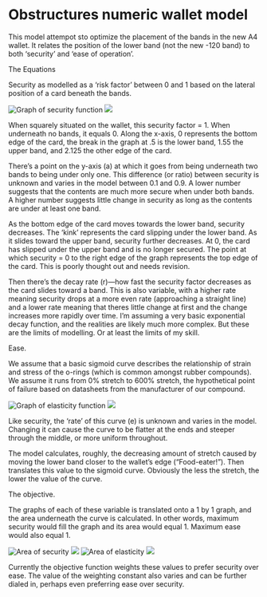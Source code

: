 # Obstructures numeric wallet model

This model attempot sto optimize the placement of the bands in the new A4
wallet. It relates the position of the lower band (not the new -120 band)
to both ‘security’ and ‘ease of operation’.

The Equations

Security as modelled as a ‘risk factor’ between 0 and 1 based on the lateral
position of a card beneath the bands.

![Graph of security function](./obstructures_wallets/images/security.svg)
<img src="./obstructures_wallets/images/security.svg">

When squarely situated on the wallet, this security factor = 1. When
underneath no bands, it equals 0. Along the x-axis, 0 represents the bottom
edge of the card, the break in the graph at .5 is the lower band, 1.55 the
upper band, and 2.125 the other edge of the card.

There’s a point on the y-axis (a) at which it goes from being underneath
two bands to being under only one. This difference (or ratio) between
security is unknown and varies in the model between 0.1 and 0.9. A lower
number suggests that the contents are much more secure when under both bands.
A higher number suggests little change in security as long as the contents
are under at least one band.

As the bottom edge of the card moves towards the lower band, security
decreases. The ‘kink’ represents the card slipping under the lower band.
As it slides toward the upper band, security further decreases. At 0, the
card has slipped under the upper band and is no longer secured. The point
at which security = 0 to the right edge of the graph represents the top edge
of the card. This is poorly thought out and needs revision.

Then there’s the decay rate (r)—how fast the security factor decreases as
the card slides toward a band. This is also variable, with a higher rate
meaning security drops at a more even rate (approaching a straight line)
and a lower rate meaning that theres little change at first and the change
increases more rapidly over time. I’m assuming a very basic exponential
decay function, and the realities are likely much more complex. But these
are the limits of modelling. Or at least the limits of my skill.

Ease.

We assume that a basic sigmoid curve describes the relationship of strain
and stress of the o-rings (which is common amongst rubber compounds). We
assume it runs from 0% stretch to 600% stretch, the hypothetical point
of failure based on datasheets from the manufacturer of our compound.

![Graph of elasticity function](./obstructures_wallets/images/elasticity.svg)
<img src="./obstructures_wallets/images/elasticity.svg">

Like security, the ‘rate’ of this curve (e) is unknown and varies in the
model. Changing it can cause the curve to be flatter at the ends and steeper
through the middle, or more uniform throughout.

The model calculates, roughly, the decreasing amount of stretch caused by
moving the lower band closer to the wallet’s edge (“Food-eater!”). Then
translates this value to the sigmoid curve. Obviously the less the stretch,
the lower the value of the curve.

The objective.

The graphs of each of these variable is translated onto a 1 by 1 graph,
and the area underneath the curve is calculated. In other words, maximum
security would fill the graph and its area would equal 1. Maximum ease
would also equal 1.

![Area of security](./obstructures_wallets/images/security_area.svg)
<img src="./obstructures_wallets/images/security_area.svg">
![Area of elasticity](./obstructures_wallets/images/elasticity_area.svg)
<img src="./obstructures_wallets/images/elasticity_area.svg">

Currently the objective function weights these values to prefer security
over ease. The value of the weighting constant also varies and can be
further dialed in, perhaps even preferring ease over security.